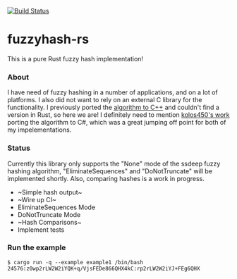 [![Build Status](https://travis-ci.org/rustysec/fuzzyhash-rs.svg?branch=master)](https://travis-ci.org/rustysec/fuzzyhash-rs)

# fuzzyhash-rs
This is a pure Rust fuzzy hash implementation!

### About
I have need of fuzzy hashing in a number of applications, and on a lot of platforms. I also did not want to rely on an external C library for the functionality.
I previously ported the [algorithm to C++](https://github.com/rustysec/fuzzypp) and couldn't find a version in Rust, so here we are!
I definitely need to mention [kolos450's work](https://github.com/kolos450/SsdeepNET) porting the algorithm to C#, which was a great jumping off point for both of my impelementations.

### Status
Currently this library only supports the "None" mode of the ssdeep fuzzy hashing algorithm, "EliminateSequences" and "DoNotTruncate" will be implemented shortly.
Also, comparing hashes is a work in progress.

* ~Simple hash output~
* ~Wire up CI~
* EliminateSequences Mode
* DoNotTruncate Mode
* ~Hash Comparisons~
* Implement tests

### Run the example
```shell
$ cargo run -q --example example1 /bin/bash
24576:z0wp2rLW2W2iYQK+q/VjsFEDe866QHX4kC:rp2rLW2W2iYJ+FEg6QHX
```
